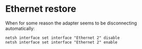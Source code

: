 # Ethernet restore

When for some reason the adapter seems to be disconnecting automatically:

```shell
netsh interface set interface "Ethernet 2" disable
netsh interface set interface "Ethernet 2" enable
```
